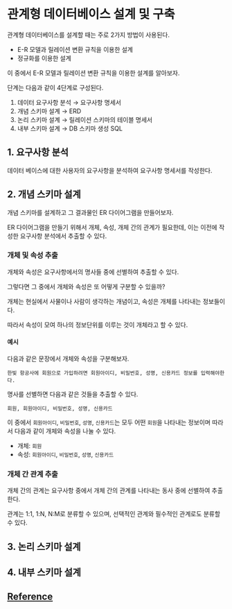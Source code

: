 # 관계형 데이터베이스 설계 및 구축

 관계형 데이터베이스를 설계할 때는 주로 2가지 방법이 사용된다.  

- E-R 모델과 릴레이션 변환 규칙을 이용한 설계
- 정규화를 이용한 설계

이 중에서 E-R 모델과 릴레이션 변환 규칙을 이용한 설계를 알아보자.  

단계는 다음과 같이 4단계로 구성된다.  

1. 데이터 요구사항 분석 → 요구사항 명세서
2. 개념 스키마 설계 → ERD
3. 논리 스키마 설계 → 릴레이션 스키마의 테이블 명세서
4. 내부 스키마 설계 → DB 스키마 생성 SQL



## 1. 요구사항 분석

데이터 베이스에 대한 사용자의 요구사항을 분석하여 요구사항 명세서를 작성한다.  



## 2. 개념 스키마 설계

개념 스키마를 설계하고 그 결과물인 ER 다이어그램을 만들어보자.  

ER 다이어그램을 만들기 위해서 개체, 속성, 개체 간의 관계가 필요한데, 이는 이전에 작성한 요구사항 분석에서 추출할 수 있다.  



### 개체 및 속성 추출

개체와 속성은 요구사항에서의 명사들 중에 선별하여 추출할 수 있다.  

그렇다면 그 중에서 개체와 속성은 또 어떻게 구분할 수 있을까?  

개체는 현실에서 사물이나 사람이 생각하는 개념이고, 속성은 개체를 나타내는 정보들이다.  

따라서 속성이 모여 하나의 정보단위를 이루는 것이 개체라고 할 수 있다.  

#### 예시

다음과 같은 문장에서 개체와 속성을 구분해보자.  

```
한빛 항공사에 회원으로 가입하려면 회원아이디, 비밀번호, 성명, 신용카드 정보를 입력해야한다.
```

명사를 선별하면 다음과 같은 것들을 추출할 수 있다.

```
회원, 회원아이디, 비밀번호, 성명, 신용카드
```

이 중에서 `회원아이디`, `비밀번호`, `성명`, `신용카드`는 모두 어떤 `회원`을 나타내는 정보이며 따라서 다음과 같이 개체와 속성을 나눌 수 있다. 

- 개체: `회원`
- 속성: `회원아이디`, `비밀번호`, `성명`, `신용카드`



### 개체 간 관계 추출

개체 간의 관계는 요구사항 중에서 개체 간의 관계를 나타내는 동사 중에 선별하여 추출한다.  

관계는 1:1, 1:N, N:M로 분류할 수 있으며, 선택적인 관계와 필수적인 관계로도 분류할 수 있다.

  



## 3. 논리 스키마 설계





## 4. 내부 스키마 설계





## [Reference](https://blog.advenoh.pe.kr/database/%EA%B4%80%EA%B3%84%ED%98%95-%EB%8D%B0%EC%9D%B4%ED%84%B0%EB%B2%A0%EC%9D%B4%EC%8A%A4-%EC%84%A4%EA%B3%84-%EB%B0%8F-%EA%B5%AC%EC%B6%95/)

